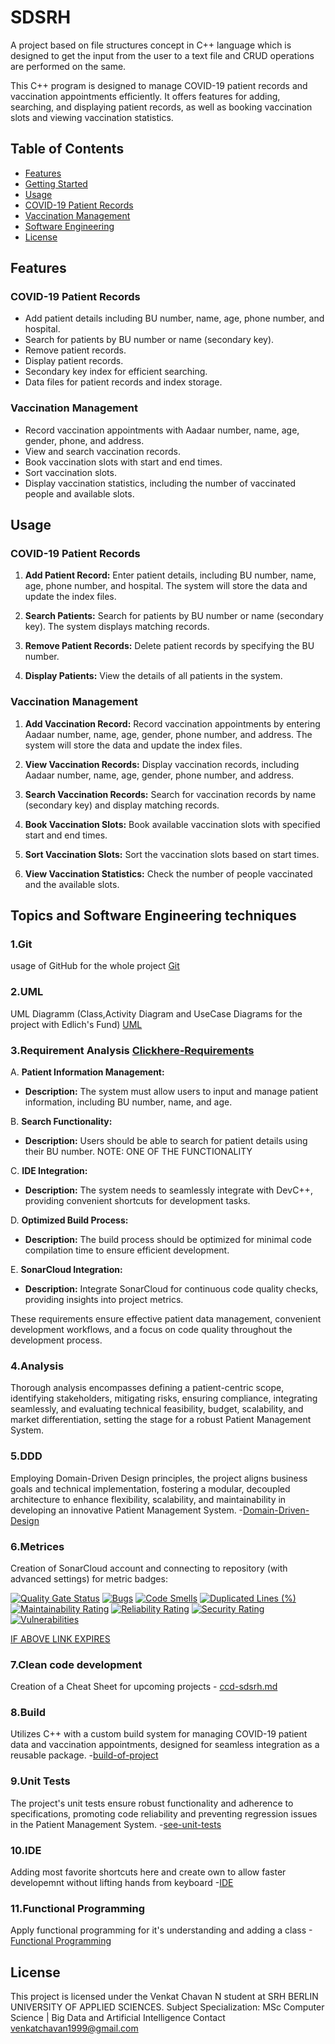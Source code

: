 # SDSRH
A project based on file structures concept in C++ language which is  designed to get the input from the user to a text file and CRUD  operations are performed on the same. 


This C++ program is designed to manage COVID-19 patient records and vaccination appointments efficiently. It offers features for adding, searching, and displaying patient records, as well as booking vaccination slots and viewing vaccination statistics.

## Table of Contents

- [Features](#features)
- [Getting Started](#getting-started)
- [Usage](#usage)
- [COVID-19 Patient Records](#covid-19-patient-records)
- [Vaccination Management](#vaccination-management)
- [Software Engineering](#Topics-and-Software-Engineering-techniques)
- [License](#license)

## Features

### COVID-19 Patient Records

- Add patient details including BU number, name, age, phone number, and hospital.
- Search for patients by BU number or name (secondary key).
- Remove patient records.
- Display patient records.
- Secondary key index for efficient searching.
- Data files for patient records and index storage.

### Vaccination Management

- Record vaccination appointments with Aadaar number, name, age, gender, phone, and address.
- View and search vaccination records.
- Book vaccination slots with start and end times.
- Sort vaccination slots.
- Display vaccination statistics, including the number of vaccinated people and available slots.

## Usage

### COVID-19 Patient Records

1. **Add Patient Record:** Enter patient details, including BU number, name, age, phone number, and hospital. The system will store the data and update the index files.

2. **Search Patients:** Search for patients by BU number or name (secondary key). The system displays matching records.

3. **Remove Patient Records:** Delete patient records by specifying the BU number.

4. **Display Patients:** View the details of all patients in the system.

### Vaccination Management

1. **Add Vaccination Record:** Record vaccination appointments by entering Aadaar number, name, age, gender, phone number, and address. The system will store the data and update the index files.

2. **View Vaccination Records:** Display vaccination records, including Aadaar number, name, age, gender, phone number, and address.

3. **Search Vaccination Records:** Search for vaccination records by name (secondary key) and display matching records.

4. **Book Vaccination Slots:** Book available vaccination slots with specified start and end times.

5. **Sort Vaccination Slots:** Sort the vaccination slots based on start times.

6. **View Vaccination Statistics:** Check the number of people vaccinated and the available slots.


## Topics and Software Engineering techniques

### 1.Git
usage of GitHub for the whole project
[Git](https://github.com/Venkatchavan/SDSRH/commits/main)

### 2.UML
UML Diagramm  (Class,Activity Diagram and UseCase Diagrams for the project with Edlich's Fund)
[UML](https://github.com/Venkatchavan/SDSRH/tree/develop/UML%20Diagrams)

### 3.Requirement Analysis [Clickhere-Requirements](https://github.com/Venkatchavan/SDSRH/tree/545fee67bb11e94ccfd2d53bbbd2074747dfb997/Requirements)

A. **Patient Information Management:**
   - **Description:** The system must allow users to input and manage patient information, including BU number, name, and age.
     
B. **Search Functionality:**
   - **Description:** Users should be able to search for patient details using their BU number. NOTE: ONE OF THE FUNCTIONALITY
     
C. **IDE Integration:**
   - **Description:** The system needs to seamlessly integrate with DevC++, providing convenient shortcuts for development tasks.
     
D. **Optimized Build Process:**
   - **Description:** The build process should be optimized for minimal code compilation time to ensure efficient development.
     
E. **SonarCloud Integration:**
   - **Description:** Integrate SonarCloud for continuous code quality checks, providing insights into project metrics.

These requirements ensure effective patient data management, convenient development workflows, and a focus on code quality throughout the development process.

### 4.Analysis

Thorough analysis encompasses defining a patient-centric scope, identifying stakeholders, mitigating risks, ensuring compliance, integrating seamlessly, and evaluating technical feasibility, budget, scalability, and market differentiation, setting the stage for a robust Patient Management System.

### 5.DDD

Employing Domain-Driven Design principles, the project aligns business goals and technical implementation, fostering a modular, decoupled architecture to enhance flexibility, scalability, and maintainability in developing an innovative Patient Management System.
-[Domain-Driven-Design](https://github.com/Venkatchavan/SDSRH/tree/022c15586b925a99794a5c0bf3a44dd5d59815db/DDD)

### 6.Metrices
Creation of SonarCloud account and connecting to repository (with advanced settings) for metric badges:

[![Quality Gate Status](https://sonarcloud.io/api/project_badges/measure?project=Venkatchavan_SDSRH&metric=alert_status)](https://sonarcloud.io/dashboard?id=Venkatchavan_SDSRH)
[![Bugs](https://sonarcloud.io/api/project_badges/measure?project=Venkatchavan_SDSRH&metric=bugs)](https://sonarcloud.io/dashboard?id=Venkatchavan_SDSRH)
[![Code Smells](https://sonarcloud.io/api/project_badges/measure?project=Venkatchavan_SDSRH&metric=code_smells)](https://sonarcloud.io/dashboard?id=Venkatchavan_SDSRH)
[![Duplicated Lines (%)](https://sonarcloud.io/api/project_badges/measure?project=Venkatchavan_SDSRH&metric=duplicated_lines_density)](https://sonarcloud.io/dashboard?id=Venkatchavan_SDSRH)
[![Maintainability Rating](https://sonarcloud.io/api/project_badges/measure?project=Venkatchavan_SDSRH&metric=sqale_rating)](https://sonarcloud.io/dashboard?id=Venkatchavan_SDSRH)
[![Reliability Rating](https://sonarcloud.io/api/project_badges/measure?project=Venkatchavan_SDSRH&metric=reliability_rating)](https://sonarcloud.io/dashboard?id=Venkatchavan_SDSRH)
[![Security Rating](https://sonarcloud.io/api/project_badges/measure?project=Venkatchavan_SDSRH&metric=security_rating)](https://sonarcloud.io/dashboard?id=Venkatchavan_SDSRH)
[![Vulnerabilities](https://sonarcloud.io/api/project_badges/measure?project=Venkatchavan_SDSRH&metric=vulnerabilities)](https://sonarcloud.io/dashboard?id=Venkatchavan_SDSRH)

[IF ABOVE LINK EXPIRES]()

### 7.Clean code development

Creation of a Cheat Sheet for upcoming projects - [ccd-sdsrh.md](https://github.com/Venkatchavan/SDSRH/blob/1b9eefd12c6a1c8141f0645d0fcad34efc3137b6/ccd-sdsrh.md)

### 8.Build

Utilizes C++ with a custom build system for managing COVID-19 patient data and vaccination appointments, designed for seamless integration as a reusable package.
-[build-of-project](https://github.com/Venkatchavan/SDSRH/blob/31251148b1c798fda081937a9a0abb818a3e8365/build_of_project.md)

### 9.Unit Tests
The project's unit tests ensure robust functionality and adherence to specifications, promoting code reliability and preventing regression issues in the Patient Management System.
-[see-unit-tests](https://github.com/Venkatchavan/SDSRH/blob/b9ce8026f8903818f0c4c1dedaf1197e5038d062/unittest.md)

### 10.IDE

Adding most favorite shortcuts here and create own to allow faster developemnt without lifting hands from keyboard
-[IDE](https://github.com/Venkatchavan/SDSRH/blob/b2abb86d4edbd729e6f60a8ecf2ab4c7e46ee24b/IDE)

### 11.Functional Programming

Apply functional programming for it's understanding and adding a class
-[Functional Programming](https://github.com/Venkatchavan/SDSRH/blob/5acdd244c7b1416cf94fc53c0b02d4ba1942b46e/functional-programming.md)


## License

This project is licensed under the Venkat Chavan N student at SRH BERLIN UNIVERSITY OF APPLIED SCIENCES.
Subject Specialization: MSc Computer Science | Big Data and Artificial Intelligence 
Contact venkatchavan1999@gmail.com 

